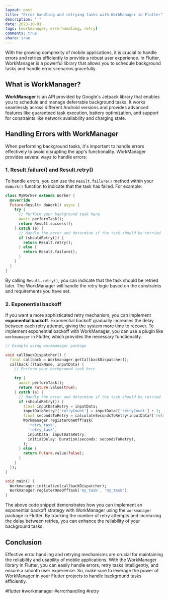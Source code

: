 ```yaml
---
layout: post
title: "Error handling and retrying tasks with WorkManager in Flutter"
description: " "
date: 2023-10-01
tags: [workmanager, errorhandling, retry]
comments: true
share: true
---
```


With the growing complexity of mobile applications, it is crucial to handle errors and retries efficiently to provide a robust user experience. In Flutter, WorkManager is a powerful library that allows you to schedule background tasks and handle error scenarios gracefully.

## What is WorkManager?

**WorkManager** is an API provided by Google's Jetpack library that enables you to schedule and manage deferrable background tasks. It works seamlessly across different Android versions and provides advanced features like guaranteed task execution, battery optimization, and support for constraints like network availability and charging state.

## Handling Errors with WorkManager

When performing background tasks, it's important to handle errors effectively to avoid disrupting the app's functionality. WorkManager provides several ways to handle errors:

### 1. Result.failure() and Result.retry()

To handle errors, you can use the `Result.failure()` method within your `doWork()` function to indicate that the task has failed. For example:

```dart
class MyWorker extends Worker {
  @override
  Future<Result> doWork() async {
    try {
      // Perform your background task here
      await performTask();
      return Result.success();
    } catch (e) {
      // Handle the error and determine if the task should be retried
      if (shouldRetry()) {
        return Result.retry();
      } else {
        return Result.failure();
      }
    }
  }
}
```

By calling `Result.retry()`, you can indicate that the task should be retried later. The WorkManager will handle the retry logic based on the constraints and requirements you have set.

### 2. Exponential backoff

If you want a more sophisticated retry mechanism, you can implement **exponential backoff**. Exponential backoff gradually increases the delay between each retry attempt, giving the system more time to recover. To implement exponential backoff with WorkManager, you can use a plugin like `workmanager` in Flutter, which provides the necessary functionality.

```dart
// Example using workmanager package

void callbackDispatcher() {
  final callback = Workmanager.getCallbackDispatcher();
  callback!((taskName, inputData) {
    // Perform your background task here

    try {
      await performTask();
      return Future.value(true);
    } catch (e) {
      // Handle the error and determine if the task should be retried
      if (shouldRetry()) {
        final inputDataRetry = inputData;
        inputDataRetry?['retryCount'] = inputData?['retryCount'] + 1;
        final secondsToRetry = calculateSecondsToRetry(inputData?['retryCount']);
        Workmanager.registerOneOffTask(
          'retry_task',
          'retry_task',
          inputData: inputDataRetry,
          initialDelay: Duration(seconds: secondsToRetry),
        );
      } else {
        return Future.value(false);
      }
    }
  });
}

void main() {
  Workmanager.initialize(callbackDispatcher);
  Workmanager.registerOneOffTask('my_task', 'my_task');
}
```

The above code snippet demonstrates how you can implement an exponential backoff strategy with WorkManager using the `workmanager` package in Flutter. By tracking the number of retry attempts and increasing the delay between retries, you can enhance the reliability of your background tasks.

## Conclusion

Effective error handling and retrying mechanisms are crucial for maintaining the reliability and usability of mobile applications. With the WorkManager library in Flutter, you can easily handle errors, retry tasks intelligently, and ensure a smooth user experience. So, make sure to leverage the power of WorkManager in your Flutter projects to handle background tasks efficiently.

#flutter #workmanager #errorhandling #retry